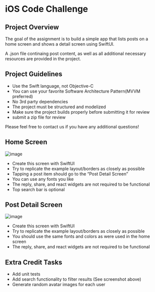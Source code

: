 # iOS Code Challenge

## Project Overview
The goal of the assignment is to build a simple app that lists posts on a home screen and shows a detail screen using SwiftUI.

A .json file continaing post content, as well as all additional necessary resources are provided in the project.

## Project Guidelines
- Use the Swift language, not Objective-C
- You can use your favorite Software Architecture Pattern(MVVM preferred)
- No 3rd party dependencies
- The project must be structured and modelized
- Make sure the project builds properly before submitting it for review
- submit a zip file for review

Please feel free to contact us if you have any additional questions!

## Home Screen
![image](https://user-images.githubusercontent.com/177510/202569592-37635cda-97ae-47e6-b36e-5186d6d40cc0.png)

- Create this screen with SwiftUI
- Try to replicate the example layout/borders as closely as possible
- Tapping a post item should go to the “Post Detail Screen”
- You can use any fonts you like
- The reply, share, and react widgets are not required to be functional
- Top search bar is optional

## Post Detail Screen
![image](https://user-images.githubusercontent.com/177510/202569632-8bf48b9b-b6c5-4004-99b0-01a7acee6df4.png)

- Create this screen with SwiftUI
- Try to replicate the example layout/borders as closely as possible
- You should use the same fonts and colors as were used in the home screen
- The reply, share, and react widgets are not required to be functional

## Extra Credit Tasks
- Add unit tests
- Add search functionality to filter results (See screenshot above)
- Generate random avatar images for each user

